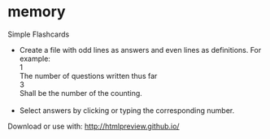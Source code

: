 # memory
 Simple Flashcards
<br>
- Create a file with odd lines as answers and even lines as definitions. For example:<br>
<t><t>1<br>
<t><t>The number of questions written thus far<br>
<t><t>3<br>
<t><t>Shall be the number of the counting.
<br><br>
- Select answers by clicking or typing the corresponding number.

Download or use with: http://htmlpreview.github.io/
